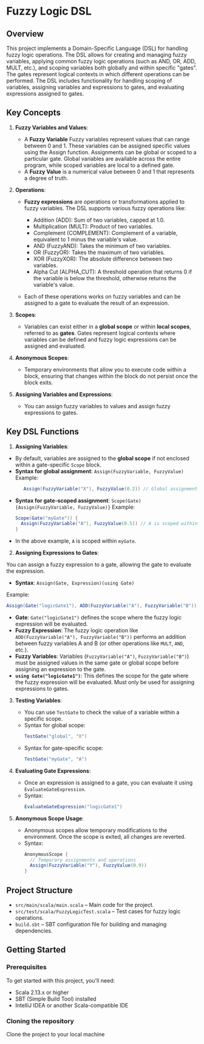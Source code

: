 # Fuzzy Logic DSL

## Overview
This project implements a Domain-Specific Language (DSL) for handling fuzzy logic operations. The DSL allows for creating and managing fuzzy variables, applying common fuzzy logic operations (such as AND, OR, ADD, MULT, etc.), and scoping variables both globally and within specific "gates". The gates represent logical contexts in which different operations can be performed. The DSL includes functionality for handling scoping of variables, assigning variables and expressions to gates, and evaluating expressions assigned to gates.

## Key Concepts

1. **Fuzzy Variables and Values**:
   - A **Fuzzy Variable** Fuzzy variables represent values that can range between 0 and 1. These variables can be assigned specific values using the Assign function. Assignments can be global or scoped to a    particular gate. Global variables are available across the entire program, while scoped variables are local to a defined gate.
   - A **Fuzzy Value** is a numerical value between 0 and 1 that represents a degree of truth.
   
2. **Operations**:
   - **Fuzzy expressions** are operations or transformations applied to fuzzy variables. The DSL supports various fuzzy operations like:
      - Addition (ADD): Sum of two variables, capped at 1.0.
      - Multiplication (MULT): Product of two variables.
      - Complement (COMPLEMENT): Complement of a variable, equivalent to 1 minus the variable's value.
      - AND (FuzzyAND): Takes the minimum of two variables.
      - OR (FuzzyOR): Takes the maximum of two variables.
      - XOR (FuzzyXOR): The absolute difference between two variables.
      - Alpha Cut (ALPHA_CUT): A threshold operation that returns 0 if the variable is below the threshold, otherwise returns the variable's value.
   
   - Each of these operations works on fuzzy variables and can be assigned to a gate to evaluate the result of an expression.
   
   
3. **Scopes**:
   - Variables can exist either in a **global scope** or within **local scopes**, referred to as **gates**. Gates represent logical contexts where variables can be defined and fuzzy logic expressions can be assigned and evaluated.
   
4. **Anonymous Scopes**:
   - Temporary environments that allow you to execute code within a block, ensuring that changes within the block do not persist once the block exits.

5. **Assigning Variables and Expressions**:
   - You can assign fuzzy variables to values and assign fuzzy expressions to gates.

## Key DSL Functions

1. **Assigning Variables**:
- By default, variables are assigned to the **global scope** if not enclosed within a gate-specific `Scope` block.
- **Syntax for global assignment**: `Assign(FuzzyVariable, FuzzyValue)`
Example:
  ```scala
     Assign(FuzzyVariable("X"), FuzzyValue(0.2)) // Global assignment
  ```    
- **Syntax for gate-scoped assignment**: `Scope(Gate){Assign(FuzzyVariable, FuzzyValue)}`
Example:
  ```scala
  Scope(Gate("myGate")) {
    Assign(FuzzyVariable("A"), FuzzyValue(0.5)) // A is scoped within myGate
  }
  ```
- In the above example, `A` is scoped within `myGate`.

2. **Assigning Expressions to Gates**:

You can assign a fuzzy expression to a gate, allowing the gate to evaluate the expression.

- **Syntax**: `Assign(Gate, Expression)(using Gate)`

Example:
```scala
Assign(Gate("logicGate1"), ADD(FuzzyVariable("A"), FuzzyVariable("B")))(using Gate("logicGate1"))
```
- **Gate**: `Gate("logicGate1")` defines the scope where the fuzzy logic expression will be evaluated.
- **Fuzzy Expression**: The fuzzy logic operation like `ADD(FuzzyVariable("A"), FuzzyVariable("B"))` performs an addition between fuzzy variables A and B (or other operations like `MULT`, `AND`, etc.).
- **Fuzzy Variables**: Variables (`FuzzyVariable("A")`, `FuzzyVariable("B")`) must be assigned values in the same gate or global scope before assigning an expression to the gate.
- **`using Gate("logicGate1")`**: This defines the scope for the gate where the fuzzy expression will be evaluated. Must only be used for assigning expressions to gates.


3. **Testing Variables**:
   - You can use `TestGate` to check the value of a variable within a specific scope.
   - Syntax for global scope:
     ```scala
     TestGate("global", "X")
     ```
   - Syntax for gate-specific scope:
     ```scala
     TestGate("myGate", "A")
     ```

4. **Evaluating Gate Expressions**:
   - Once an expression is assigned to a gate, you can evaluate it using `EvaluateGateExpression`.
   - Syntax:
     ```scala
     EvaluateGateExpression("logicGate1")
     ```

5. **Anonymous Scope Usage**:
   - Anonymous scopes allow temporary modifications to the environment. Once the scope is exited, all changes are reverted.
   - Syntax:
     ```scala
     AnonymousScope {
       // Temporary assignments and operations
       Assign(FuzzyVariable("Y"), FuzzyValue(0.9))
     }
     ```




## Project Structure
- `src/main/scala/main.scala` – Main code for the project.
- `src/test/scala/FuzzyLogicTest.scala` – Test cases for fuzzy logic operations.
- `build.sbt` – SBT configuration file for building and managing dependencies.

## Getting Started

### Prerequisites
To get started with this project, you'll need:
- Scala 2.13.x or higher
- SBT (Simple Build Tool) installed
- IntelliJ IDEA or another Scala-compatible IDE

### Cloning the repository
Clone the project to your local machine




